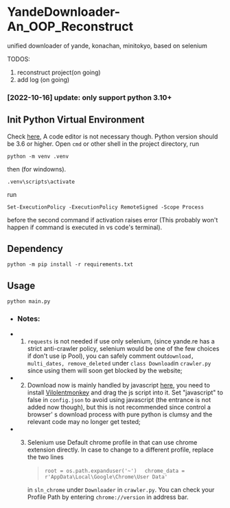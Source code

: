
# YandeDownloader-An_OOP_Reconstruct
unified downloader of yande, konachan, minitokyo, based on selenium

TODOS:
1. reconstruct project(on going)
2. add log (on going)

### [2022-10-16] update: only support python 3.10+

## Init Python Virtual Environment
Check [here](https://code.visualstudio.com/docs/python/python-tutorial), A code editor is not necessary though. Python version should be 3.6 or higher.
Open `cmd` or other shell in the project directory, run
```
python -m venv .venv
```
then (for windowns).
```
.venv\scripts\activate
```
run
```
Set-ExecutionPolicy -ExecutionPolicy RemoteSigned -Scope Process
```
before the second command if activation raises error (This probably won't happen if command is executed in vs code's terminal).
## Dependency
```
python -m pip install -r requirements.txt
```
## Usage
```
python main.py
```
- ### Notes: 
- 1. `requests` is not needed if use only selenium,  (since yande.re has a strict anti-crawler policy, selenium would be one of the  few choices if don't use ip Pool),  you can safely comment out`download, multi_dates, remove_deleted` under `class Download`in `crawler.py` since using them will soon get blocked by the website;
 - 2. Download now is mainly handled by javascript [here](https://github.com/Kazy-jew/VMonkeyScript/blob/main/yandePost.js), you need to install  [Vilolentmonkey](https://chrome.google.com/webstore/detail/violentmonkey/jinjaccalgkegednnccohejagnlnfdag?hl=en) and drag the js script into it. Set "javascript" to false in `config.json` to avoid using javascript (the entrance is not added now though), but this is not recommended  since control a browser' s download process with pure python is clumsy and the relevant code may no longer get tested; 
 - 3. Selenium use Default chrome profile in that can use chrome extension directly. In case to change to a different profile, replace the two lines
         > `root = os.path.expanduser('~')  `
         > `chrome_data = r'AppData\Local\Google\Chrome\User Data'`
         
       in  `sln_chrome` under `Downloader` in `crawler.py`.
You can check your Profile  Path by entering `chrome://version` in  address bar.

